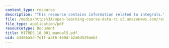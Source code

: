 ```yaml
---
content_type: resource
description: "This resource contains information related to integrals.\r\n"
file: /media/https%3A/open-learning-course-data-rc.s3.amazonaws.com/res-18-001-calculus-online-textbook-spring-2005/e3406a5d7e1faaf6460db2a6d529aeb2_MITRES_18_001_manual5.pdf
file_type: application/pdf
resourcetype: Document
title: MITRES_18_001_manual5.pdf
uid: e3406a5d-7e1f-aaf6-460d-b2a6d529aeb2
---
```


